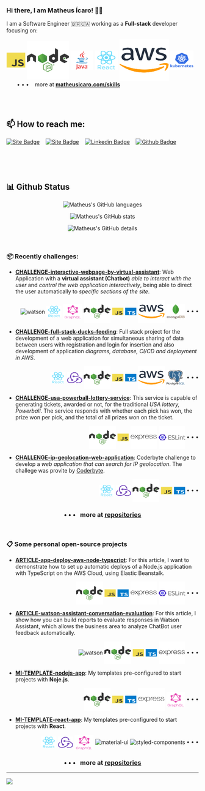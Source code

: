 ### Hi there, I am Matheus Ícaro! 🧑‍💻 

I am a Software Engineer 🇧🇷🇨🇦 working as a **Full-stack** developer focusing on:

<section>
<img align="center" alt="javascript" height="40" width="50" src="https://raw.githubusercontent.com/devicons/devicon/master/icons/javascript/javascript-original.svg" /> 
<img align="center" alt="nodejs" height="100" width="110" src="https://raw.githubusercontent.com/devicons/devicon/master/icons/nodejs/nodejs-original-wordmark.svg" /> 
<img align="center" alt="java" height="50" width="60" src="https://raw.githubusercontent.com/devicons/devicon/master/icons/java/java-original-wordmark.svg" /> 
<img align="center" alt="react" height="50" width="60" src="https://raw.githubusercontent.com/devicons/devicon/master/icons/react/react-original-wordmark.svg" /> 
<img align="center" alt="amazon" height="110" width="130" src="https://raw.githubusercontent.com/devicons/devicon/master/icons/amazonwebservices/amazonwebservices-original-wordmark.svg" /> 
<img align="center" alt="kubernetes" height="50" width="60" src="https://raw.githubusercontent.com/devicons/devicon/master/icons/kubernetes/kubernetes-plain-wordmark.svg" /> 
&nbsp;&nbsp;&nbsp;&nbsp;&nbsp;&nbsp; •	•	• &nbsp;&nbsp; more at <a href="https://matheusicaro.com/" role="link" aria-label="All my skills"><b>matheusicaro.com/skills</b></a>
</section>

<br>
<br>
<br>

## 📫 How to reach me: 

<!-- Site, GitHub, Linkedin, Hackerrank -->
[![Site Badge](https://img.shields.io/badge/SITE-matheusicaro.com-red)](https://www.matheusicaro.com/) &nbsp;&nbsp;
[![Site Badge](https://img.shields.io/badge/EMAIL-contact@matheusicaro.com-green)](mailto:contact@matheusicaro.com) &nbsp;&nbsp;
[![Linkedin Badge](https://img.shields.io/badge/-LinkedIn-blue?style=flat-square&logo=Linkedin&logoColor=white&link=https://www.linkedin.com/in/matheusicaro)](https://www.linkedin.com/in/matheusicaro) &nbsp;&nbsp;
[![Github Badge](https://img.shields.io/badge/-Github-000?style=flat-square&logo=Github&logoColor=white&link=https://github.com/matheusicaro)](https://github.com/matheusicaro)

<br>
<br>
<br>

## :bar_chart: Github Status

<section align="center">

![Matheus's GitHub languages](http://github-profile-summary-cards.vercel.app/api/cards/repos-per-language?username=matheusicaro&theme=github)

 </section>

<section align="center">

![Matheus's GitHub stats](https://github-readme-stats.vercel.app/api?username=matheusicaro&count_private=true)

</section>

<section align="center">
 
![Matheus's GitHub details](http://github-profile-summary-cards.vercel.app/api/cards/profile-details?username=matheusicaro&theme=github)
 
</section>

<br>

### 📦 Recently challenges:

- **[CHALLENGE-interactive-webpage-by-virtual-assistant](https://github.com/matheusicaro/challenge-interactive-webpage-by-virtual-assistant)**: Web Application with a **virtual assistant (Chatbot)** *able to interact with the user* and *control the web application interactively*, being able to direct the user automatically to *specific sections of the site*.
<p align="end">
<img align="center" alt="watson" height="30" width="40" src="https://user-images.githubusercontent.com/29001162/173466764-024453d1-bb98-495c-abaf-cebf608fcac4.svg" />
<img align="center" alt="react" height="30" width="40" src="https://raw.githubusercontent.com/devicons/devicon/master/icons/react/react-original-wordmark.svg" />
<img align="center" alt="graphql" height="40" width="50" src="https://raw.githubusercontent.com/devicons/devicon/master/icons/graphql/graphql-plain-wordmark.svg" /> 
<img align="center" alt="nodejs" height="60" width="70" src="https://raw.githubusercontent.com/devicons/devicon/master/icons/nodejs/nodejs-original-wordmark.svg" /> 
<img align="center" alt="javascript" height="20" width="30" src="https://raw.githubusercontent.com/devicons/devicon/master/icons/javascript/javascript-original.svg" /> 
<img align="center" alt="typescript" height="20" width="30" src="https://raw.githubusercontent.com/devicons/devicon/master/icons/typescript/typescript-original.svg" />
<img align="center" alt="amazon" height="60" width="70" src="https://raw.githubusercontent.com/devicons/devicon/master/icons/amazonwebservices/amazonwebservices-original-wordmark.svg" />
<img align="center" alt="mongodb" height="40" width="50" src="https://raw.githubusercontent.com/devicons/devicon/master/icons/mongodb/mongodb-original-wordmark.svg" /> 
 •	•	• 
</p>

- **[CHALLENGE-full-stack-ducks-feeding](https://github.com/matheusicaro/challenge-full-stack-ducks-feeding)**: Full stack project for the development of a web application for simultaneous sharing of data between users with registration and login for insertion and also development of application *diagrams, database, CI/CD and deployment in AWS*.
<p align="end">
<img align="center" alt="react" height="30" width="40" src="https://raw.githubusercontent.com/devicons/devicon/master/icons/react/react-original-wordmark.svg" />
<img align="center" alt="redux" height="30" width="40" src="https://raw.githubusercontent.com/devicons/devicon/master/icons/redux/redux-original.svg" /> 
<img align="center" alt="nodejs" height="60" width="70" src="https://raw.githubusercontent.com/devicons/devicon/master/icons/nodejs/nodejs-original-wordmark.svg" /> 
<img align="center" alt="javascript" height="20" width="30" src="https://raw.githubusercontent.com/devicons/devicon/master/icons/javascript/javascript-original.svg" /> 
<img align="center" alt="typescript" height="20" width="30" src="https://raw.githubusercontent.com/devicons/devicon/master/icons/typescript/typescript-original.svg" />
<img align="center" alt="amazon" height="60" width="70" src="https://raw.githubusercontent.com/devicons/devicon/master/icons/amazonwebservices/amazonwebservices-original-wordmark.svg" />
<img align="center" alt="postgresql" height="40" width="50" src="https://raw.githubusercontent.com/devicons/devicon/master/icons/postgresql/postgresql-original-wordmark.svg" /> 
 •	•	• 
</p>


- **[CHALLENGE-usa-powerball-lottery-service](https://github.com/matheusicaro/challenge-usa-powerball-lottery-service)**: This service is capable of generating tickets, awarded or not, for the traditional *USA lottery, Powerball*. The service responds with whether each pick has won, the prize won per pick, and the total of all prizes won on the ticket.
<p align="end">
<img align="center" alt="nodejs" height="60" width="70" src="https://raw.githubusercontent.com/devicons/devicon/master/icons/nodejs/nodejs-original-wordmark.svg" /> 
<img align="center" alt="javascript" height="20" width="30" src="https://raw.githubusercontent.com/devicons/devicon/master/icons/javascript/javascript-original.svg" /> 
<img align="center" alt="express" height="60" width="70" src="https://raw.githubusercontent.com/devicons/devicon/master/icons/express/express-original-wordmark.svg" />
<img align="center" alt="amazon" height="60" width="70" src="https://raw.githubusercontent.com/devicons/devicon/master/icons/eslint/eslint-original-wordmark.svg" />
 •	•	• 
</p>

- **[CHALLENGE-ip-geolocation-web-application](https://github.com/matheusicaro/challenge-ip-geolocation-web-application)**: Coderbyte challenge to develop a *web application that can search for IP geolocation*. The challege was provite by [Coderbyte](https://coderbyte.com/).
<p align="end">
<img align="center" alt="react" height="30" width="40" src="https://raw.githubusercontent.com/devicons/devicon/master/icons/react/react-original-wordmark.svg" />
<img align="center" alt="redux" height="30" width="40" src="https://raw.githubusercontent.com/devicons/devicon/master/icons/redux/redux-original.svg" /> 
<img align="center" alt="nodejs" height="60" width="70" src="https://raw.githubusercontent.com/devicons/devicon/master/icons/nodejs/nodejs-original-wordmark.svg" /> 
<img align="center" alt="javascript" height="20" width="30" src="https://raw.githubusercontent.com/devicons/devicon/master/icons/javascript/javascript-original.svg" /> 
<img align="center" alt="typescript" height="20" width="30" src="https://raw.githubusercontent.com/devicons/devicon/master/icons/typescript/typescript-original.svg" />
 •	•	• 
</p>
<h3 align="center">
•	•	• &nbsp; more at <a href="https://github.com/matheusicaro?tab=repositories" role="link" aria-label="repositories"><b>repositories</b></a>
</h3>

<br>

### 📋 Some personal open-source projects

- **[ARTICLE-app-deploy-aws-node-typscript](https://github.com/matheusicaro/article-app-deploy-aws-node-typscript)**: For this article, I want to demonstrate how to set up automatic deploys of a Node.js application with TypeScript on the AWS Cloud, using Elastic Beanstalk.
<p align="end">
<img align="center" alt="nodejs" height="60" width="70" src="https://raw.githubusercontent.com/devicons/devicon/master/icons/nodejs/nodejs-original-wordmark.svg" /> 
<img align="center" alt="javascript" height="20" width="30" src="https://raw.githubusercontent.com/devicons/devicon/master/icons/javascript/javascript-original.svg" /> 
<img align="center" alt="typescript" height="20" width="30" src="https://raw.githubusercontent.com/devicons/devicon/master/icons/typescript/typescript-original.svg" />
<img align="center" alt="express" height="60" width="70" src="https://raw.githubusercontent.com/devicons/devicon/master/icons/express/express-original-wordmark.svg" />
<img align="center" alt="amazon" height="60" width="70" src="https://raw.githubusercontent.com/devicons/devicon/master/icons/eslint/eslint-original-wordmark.svg" />
 •	•	• 
</p>

- **[ARTICLE-watson-assistant-conversation-evaluation](https://github.com/matheusicaro/article-watson-assistant-conversation-evaluation)**: For this article, I show how you can build reports to evaluate responses in Watson Assistant, which allows the business area to analyze ChatBot user feedback automatically.
<p align="end">
<img align="center" alt="watson" height="30" width="40" src="https://user-images.githubusercontent.com/29001162/173466764-024453d1-bb98-495c-abaf-cebf608fcac4.svg" />
<img align="center" alt="nodejs" height="60" width="70" src="https://raw.githubusercontent.com/devicons/devicon/master/icons/nodejs/nodejs-original-wordmark.svg" /> 
<img align="center" alt="javascript" height="20" width="30" src="https://raw.githubusercontent.com/devicons/devicon/master/icons/javascript/javascript-original.svg" /> 
<img align="center" alt="typescript" height="20" width="30" src="https://raw.githubusercontent.com/devicons/devicon/master/icons/typescript/typescript-original.svg" />
<img align="center" alt="express" height="60" width="70" src="https://raw.githubusercontent.com/devicons/devicon/master/icons/express/express-original-wordmark.svg" />
 •	•	• 
</p>


- **[MI-TEMPLATE-nodejs-app](https://github.com/matheusicaro/mi-template-nodejs-app)**: My templates pre-configured to start projects with **Noje.js**.
<p align="end">
<img align="center" alt="nodejs" height="60" width="70" src="https://raw.githubusercontent.com/devicons/devicon/master/icons/nodejs/nodejs-original-wordmark.svg" /> 
<img align="center" alt="javascript" height="20" width="30" src="https://raw.githubusercontent.com/devicons/devicon/master/icons/javascript/javascript-original.svg" /> 
<img align="center" alt="typescript" height="20" width="30" src="https://raw.githubusercontent.com/devicons/devicon/master/icons/typescript/typescript-original.svg" />
<img align="center" alt="express" height="60" width="70" src="https://raw.githubusercontent.com/devicons/devicon/master/icons/express/express-original-wordmark.svg" />
<img align="center" alt="graphql" height="40" width="50" src="https://raw.githubusercontent.com/devicons/devicon/master/icons/graphql/graphql-plain-wordmark.svg" /> 
 •	•	• 
</p>

- **[MI-TEMPLATE-react-app](https://github.com/matheusicaro/mi-template-react-app)**: My templates pre-configured to start projects with **React**.
<p align="end">
<img align="center" alt="react" height="30" width="40" src="https://raw.githubusercontent.com/devicons/devicon/master/icons/react/react-original-wordmark.svg" />
<img align="center" alt="redux" height="30" width="40" src="https://raw.githubusercontent.com/devicons/devicon/master/icons/redux/redux-original.svg" />
<img align="center" alt="graphql" height="40" width="50" src="https://raw.githubusercontent.com/devicons/devicon/master/icons/graphql/graphql-plain-wordmark.svg" />
<img align="center" alt="material-ui" height="40" width="50" src="https://user-images.githubusercontent.com/29001162/173467546-dcf1ef28-38b8-4f53-8242-67e56bd98e20.svg" />
<img align="center" alt="styled-components" height="40" width="50" src="https://user-images.githubusercontent.com/29001162/173467419-0df8f6d9-7918-4977-b146-a6537d1e132e.svg" />
 •	•	• 
</p>
<h3 align="center">
•	•	• &nbsp; more at <a href="https://github.com/matheusicaro?tab=repositories" role="link" aria-label="repositories"><b>repositories</b></a>
</h3>

---


![](https://komarev.com/ghpvc/?username=matheusicaro&color=brightgreen&label=PROFILE+VIEWS)







